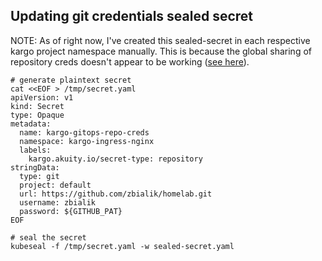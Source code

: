 ## Updating git credentials sealed secret

NOTE: As of right now, I've created this sealed-secret in each respective kargo project namespace manually. This is because the global sharing of repository creds doesn't appear to be working ([see here](https://github.com/akuity/kargo/pull/1041)).

```
# generate plaintext secret
cat <<EOF > /tmp/secret.yaml
apiVersion: v1
kind: Secret
type: Opaque
metadata:
  name: kargo-gitops-repo-creds
  namespace: kargo-ingress-nginx
  labels:
    kargo.akuity.io/secret-type: repository
stringData:
  type: git
  project: default
  url: https://github.com/zbialik/homelab.git
  username: zbialik
  password: ${GITHUB_PAT}
EOF

# seal the secret
kubeseal -f /tmp/secret.yaml -w sealed-secret.yaml
```
